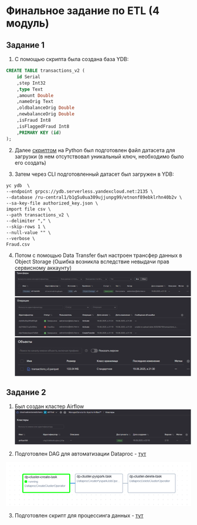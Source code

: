 # Финальное задание по ETL (4 модуль)

## Задание 1

1. С помощью скрипта была создана база YDB:
```sql
CREATE TABLE transactions_v2 (
    id Serial
    ,step Int32
    ,type Text
    ,amount Double
    ,nameOrig Text
    ,oldbalanceOrig Double
    ,newbalanceOrig Double
    ,isFraud Int8
    ,isFlaggedFraud Int8
    ,PRIMARY KEY (id)
);
```

2. Далее [скриптом](task-1/add_id.py) на Python был подготовлен файл датасета для загрузки (в нем отсутствовал уникальный ключ, необходимо было его создать)

3. Затем через CLI подготовленный датасет был загружен в YDB:

```shell
yc ydb  \
--endpoint grpcs://ydb.serverless.yandexcloud.net:2135 \
--database /ru-central1/b1g5u0ua309ujjunpg99/etnonf89ebklrhn40b2v \
--sa-key-file authorized_key.json \
import file csv \
--path transactions_v2 \
--delimiter "," \
--skip-rows 1 \
--null-value "" \
--verbose \
Fraud.csv
```

4. Потом с помощью Data Transfer был настроен трансфер данных в Object Storage
(Ошибка возникла вследствие невыдачи прав сервисному аккаунту)
![1](screenshots/task-1/1.png)
![2](screenshots/task-1/2.png)
![3](screenshots/task-1/3.png)

## Задание 2

1. Был создан кластер Airflow
![1](screenshots/task-2/1.png)

2. Подготовлен DAG для автоматизации Dataproc - [тут](task-2/data_proc_dag.py)

![2](screenshots/task-2/2.png)

3. Подготовлен скрипт для процессинга данных - [тут](task-2/process_data.py)
